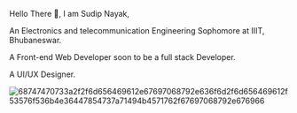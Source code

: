 Hello There 👋, I am Sudip Nayak,

An Electronics and telecommunication Engineering Sophomore at IIIT, Bhubaneswar.

A Front-end Web Developer soon to be a full stack Developer.

A UI/UX Designer.

![68747470733a2f2f6d656469612e67697068792e636f6d2f6d656469612f53576f536b4e36447854737a71494b4571762f67697068792e676966](https://user-images.githubusercontent.com/81667491/170886465-36bd5257-b523-4b02-b3e6-d504d43daac1.gif)

